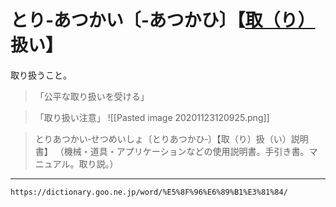 # とり‐あつかい〔‐あつかひ〕【[取（り）](%E3%81%A8%E3%82%8B%EF%BC%88%E5%8F%96%E3%82%8B%EF%BC%8F%E5%9F%B7%E3%82%8B%EF%BC%8F%E6%8E%A1%E3%82%8B%EF%BC%8F%E6%8D%95%E3%82%8B%EF%BC%8F%E6%92%AE%E3%82%8B%EF%BC%89.md)扱い】

取り扱うこと。
>「公平な取り扱いを受ける」

>「取り扱い注意」
![[Pasted image 20201123120925.png]]

> とりあつかい‐せつめいしょ〔とりあつかひ‐〕【取（り）扱（い）説明書】
（機械・道具・アプリケーションなどの使用説明書。手引き書。マニュアル。取り説。）

---
`https://dictionary.goo.ne.jp/word/%E5%8F%96%E6%89%B1%E3%81%84/`